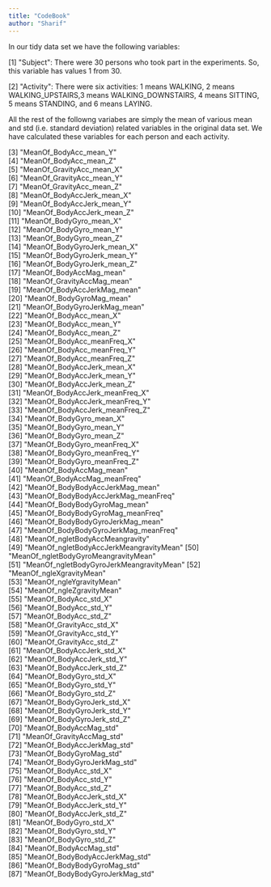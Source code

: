 ```yaml
---
title: "CodeBook"
author: "Sharif"
---
```

In our tidy data set we have the following variables:

[1] "Subject": There were 30 persons who took part in 
the experiments. So, this variable has values 1 from 30.                             

[2] "Activity": There were six activities:
1 means WALKING, 2 means WALKING_UPSTAIRS,3 means WALKING_DOWNSTAIRS, 4 means SITTING, 5 means STANDING, and 6 means LAYING.

All the rest of the followng variabes are simply the mean of various mean and std (i.e. standard deviation) related variables in the original data set. We have calculated these variables for each person and each activity.

 [3] "MeanOf_BodyAcc_mean_Y"                  
 [4] "MeanOf_BodyAcc_mean_Z"                  
 [5] "MeanOf_GravityAcc_mean_X"               
 [6] "MeanOf_GravityAcc_mean_Y"               
 [7] "MeanOf_GravityAcc_mean_Z"               
 [8] "MeanOf_BodyAccJerk_mean_X"              
 [9] "MeanOf_BodyAccJerk_mean_Y"              
[10] "MeanOf_BodyAccJerk_mean_Z"              
[11] "MeanOf_BodyGyro_mean_X"                 
[12] "MeanOf_BodyGyro_mean_Y"                 
[13] "MeanOf_BodyGyro_mean_Z"                 
[14] "MeanOf_BodyGyroJerk_mean_X"             
[15] "MeanOf_BodyGyroJerk_mean_Y"             
[16] "MeanOf_BodyGyroJerk_mean_Z"             
[17] "MeanOf_BodyAccMag_mean"                 
[18] "MeanOf_GravityAccMag_mean"              
[19] "MeanOf_BodyAccJerkMag_mean"             
[20] "MeanOf_BodyGyroMag_mean"                
[21] "MeanOf_BodyGyroJerkMag_mean"            
[22] "MeanOf_BodyAcc_mean_X"                  
[23] "MeanOf_BodyAcc_mean_Y"                  
[24] "MeanOf_BodyAcc_mean_Z"                  
[25] "MeanOf_BodyAcc_meanFreq_X"              
[26] "MeanOf_BodyAcc_meanFreq_Y"              
[27] "MeanOf_BodyAcc_meanFreq_Z"              
[28] "MeanOf_BodyAccJerk_mean_X"              
[29] "MeanOf_BodyAccJerk_mean_Y"              
[30] "MeanOf_BodyAccJerk_mean_Z"              
[31] "MeanOf_BodyAccJerk_meanFreq_X"          
[32] "MeanOf_BodyAccJerk_meanFreq_Y"          
[33] "MeanOf_BodyAccJerk_meanFreq_Z"          
[34] "MeanOf_BodyGyro_mean_X"                 
[35] "MeanOf_BodyGyro_mean_Y"                 
[36] "MeanOf_BodyGyro_mean_Z"                 
[37] "MeanOf_BodyGyro_meanFreq_X"             
[38] "MeanOf_BodyGyro_meanFreq_Y"             
[39] "MeanOf_BodyGyro_meanFreq_Z"             
[40] "MeanOf_BodyAccMag_mean"                 
[41] "MeanOf_BodyAccMag_meanFreq"             
[42] "MeanOf_BodyBodyAccJerkMag_mean"         
[43] "MeanOf_BodyBodyAccJerkMag_meanFreq"     
[44] "MeanOf_BodyBodyGyroMag_mean"            
[45] "MeanOf_BodyBodyGyroMag_meanFreq"        
[46] "MeanOf_BodyBodyGyroJerkMag_mean"        
[47] "MeanOf_BodyBodyGyroJerkMag_meanFreq"    
[48] "MeanOf_ngletBodyAccMeangravity"         
[49] "MeanOf_ngletBodyAccJerkMeangravityMean" 
[50] "MeanOf_ngletBodyGyroMeangravityMean"    
[51] "MeanOf_ngletBodyGyroJerkMeangravityMean"
[52] "MeanOf_ngleXgravityMean"                
[53] "MeanOf_ngleYgravityMean"                
[54] "MeanOf_ngleZgravityMean"                
[55] "MeanOf_BodyAcc_std_X"                   
[56] "MeanOf_BodyAcc_std_Y"                   
[57] "MeanOf_BodyAcc_std_Z"                   
[58] "MeanOf_GravityAcc_std_X"                
[59] "MeanOf_GravityAcc_std_Y"                
[60] "MeanOf_GravityAcc_std_Z"                
[61] "MeanOf_BodyAccJerk_std_X"               
[62] "MeanOf_BodyAccJerk_std_Y"               
[63] "MeanOf_BodyAccJerk_std_Z"               
[64] "MeanOf_BodyGyro_std_X"                  
[65] "MeanOf_BodyGyro_std_Y"                  
[66] "MeanOf_BodyGyro_std_Z"                  
[67] "MeanOf_BodyGyroJerk_std_X"              
[68] "MeanOf_BodyGyroJerk_std_Y"              
[69] "MeanOf_BodyGyroJerk_std_Z"              
[70] "MeanOf_BodyAccMag_std"                  
[71] "MeanOf_GravityAccMag_std"               
[72] "MeanOf_BodyAccJerkMag_std"              
[73] "MeanOf_BodyGyroMag_std"                 
[74] "MeanOf_BodyGyroJerkMag_std"             
[75] "MeanOf_BodyAcc_std_X"                   
[76] "MeanOf_BodyAcc_std_Y"                   
[77] "MeanOf_BodyAcc_std_Z"                   
[78] "MeanOf_BodyAccJerk_std_X"               
[79] "MeanOf_BodyAccJerk_std_Y"               
[80] "MeanOf_BodyAccJerk_std_Z"               
[81] "MeanOf_BodyGyro_std_X"                  
[82] "MeanOf_BodyGyro_std_Y"                  
[83] "MeanOf_BodyGyro_std_Z"                  
[84] "MeanOf_BodyAccMag_std"                  
[85] "MeanOf_BodyBodyAccJerkMag_std"          
[86] "MeanOf_BodyBodyGyroMag_std"             
[87] "MeanOf_BodyBodyGyroJerkMag_std"   


